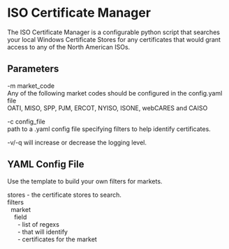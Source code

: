 # ISO Certificate Manager
The ISO Certificate Manager is a configurable python script that searches your local Windows Certificate Stores for any certificates that would grant access to any of the North American ISOs.    


## Parameters
-m  market_code  
    Any of the following market codes should be configured in the config.yaml file  
    OATI, MISO, SPP, PJM, ERCOT, NYISO, ISONE, webCARES and CAISO  

-c  config_file  
    path to a .yaml config file specifying filters to help identify certificates.  

-v/-q will increase or decrease the logging level.  

## YAML Config File

Use the template to build your own filters for markets.  

stores - the certificate stores to search.  
filters  
&nbsp;&nbsp;market  
&nbsp;&nbsp;&nbsp;&nbsp;field  
&nbsp;&nbsp;&nbsp;&nbsp;&nbsp;&nbsp;- list of regexs  
&nbsp;&nbsp;&nbsp;&nbsp;&nbsp;&nbsp;- that will identify  
&nbsp;&nbsp;&nbsp;&nbsp;&nbsp;&nbsp;- certificates for the market  
